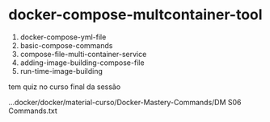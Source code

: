 # docker-compose-multcontainer-tool

1. docker-compose-yml-file
1. basic-compose-commands
1. compose-file-multi-container-service
1. adding-image-building-compose-file
1. run-time-image-building


tem quiz no curso final da sessão



...docker/docker/material-curso/Docker-Mastery-Commands/DM S06 Commands.txt